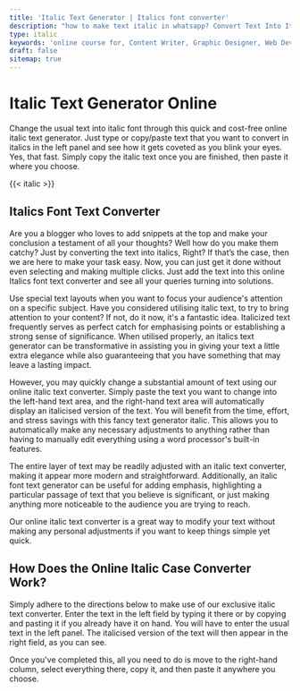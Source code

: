 ```yaml
---
title: 'Italic Text Generator | Italics font converter'
description: "how to make text italic in whatsapp? Convert Text Into Italics in seconds? Convert Your Text Into an Italic Font With the Handy Fast and Online Free to Use Italic Text Generator. Case Convertors, bold and italic text"
type: italic
keywords: 'online course for, Content Writer, Graphic Designer, Web Developer, Software Engineer, Frontend Developer graphic designer, UI designer, digital marketing'
draft: false
sitemap: true
---
```


# Italic Text Generator Online

Change the usual text into italic font through this quick and cost-free online italic text generator. Just type or copy/paste text that you want to convert in italics in the left panel and see how it gets coveted as you blink your eyes. Yes, that fast. Simply copy the italic text once you are finished, then paste it where you choose.

{{< italic >}}


## Italics Font Text Converter

Are you a blogger who loves to add snippets at the top and make your conclusion a testament of all your thoughts? Well how do you make them catchy? Just by converting the text into italics, Right? If that’s the case, then we are here to make your task easy. Now, you can just get it done without even selecting and making multiple clicks. Just add the text into this online Italics font text converter and see all your queries turning into solutions. 

Use special text layouts when you want to focus your audience's attention on a specific subject. Have you considered utilising italic text, to try to bring attention to your content? If not, do it now, it's a fantastic idea. Italicized text frequently serves as perfect catch for emphasising points or establishing a strong sense of significance. When utilised properly,  an italics text generator can be transformative in assisting you in giving your text a little extra elegance while also guaranteeing that you have something that may leave a lasting impact.

However, you may quickly change a substantial amount of text using our online italic text converter. Simply paste the text you want to change into the left-hand text area, and the right-hand text area will automatically display an italicised version of the text. You will benefit from the time, effort, and stress savings with this fancy text generator italic. This allows you to automatically make any necessary adjustments to anything rather than having to manually edit everything using a word processor's built-in features.

The entire layer of text may be readily adjusted with an italic text converter, making it appear more modern and straightforward. Additionally, an italic font text generator can be useful for adding emphasis, highlighting a particular passage of text that you believe is significant, or just making anything more noticeable to the audience you are trying to reach.

Our online italic text converter is a great way to modify your text without making any personal adjustments if you want to keep things simple yet quick.

## How Does the Online Italic Case Converter Work?
Simply adhere to the directions below to make use of our exclusive italic text converter. Enter the text in the left field by typing it there or by copying and pasting it if you already have it on hand. You will have to enter the usual text in the left panel. The italicised version of the text will then appear in the right field, as you can see.

Once you've completed this, all you need to do is move to the right-hand column, select everything there, copy it, and then paste it anywhere you choose.
